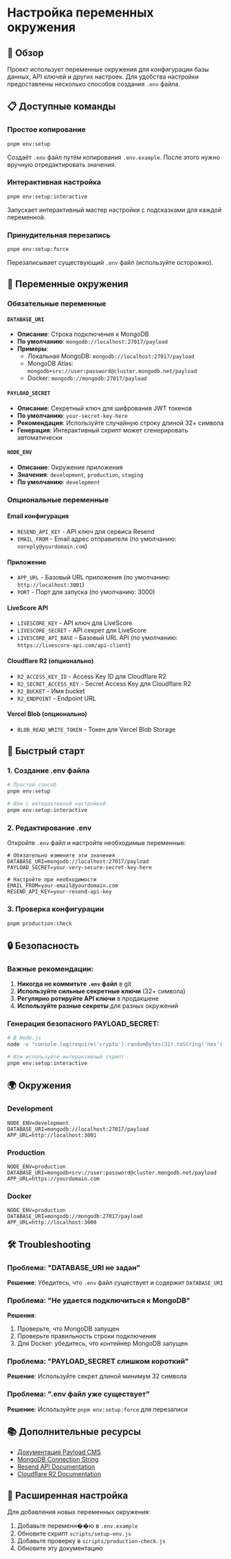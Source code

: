 # Настройка переменных окружения

## 🔧 Обзор

Проект использует переменные окружения для конфигурации базы данных, API ключей и других настроек. Для удобства настройки предоставлены несколько способов создания `.env` файла.

## 📋 Доступные команды

### Простое копирование

```bash
pnpm env:setup
```

Создаёт `.env` файл путём копирования `.env.example`. После этого нужно вручную отредактировать значения.

### Интерактивная настройка

```bash
pnpm env:setup:interactive
```

Запускает интерактивный мастер настройки с подсказками для каждой переменной.

### Принудительная перезапись

```bash
pnpm env:setup:force
```

Перезаписывает существующий `.env` файл (используйте осторожно).

## 🔑 Переменные окружения

### Обязательные переменные

#### `DATABASE_URI`

- **Описание**: Строка подключения к MongoDB
- **По умолчанию**: `mongodb://localhost:27017/payload`
- **Примеры**:
  - Локальная MongoDB: `mongodb://localhost:27017/payload`
  - MongoDB Atlas: `mongodb+srv://user:password@cluster.mongodb.net/payload`
  - Docker: `mongodb://mongodb:27017/payload`

#### `PAYLOAD_SECRET`

- **Описание**: Секретный ключ для шифрования JWT токенов
- **По умолчанию**: `your-secret-key-here`
- **Рекомендация**: Используйте случайную строку длиной 32+ символа
- **Генерация**: Интерактивный скрипт может сгенерировать автоматически

#### `NODE_ENV`

- **Описание**: Окружение приложения
- **Значения**: `development`, `production`, `staging`
- **По умолчанию**: `development`

### Опциональные переменные

#### Email конфигурация

- `RESEND_API_KEY` - API ключ для сервиса Resend
- `EMAIL_FROM` - Email адрес отправителя (по умолчанию: `noreply@yourdomain.com`)

#### Приложение

- `APP_URL` - Базовый URL приложения (по умолчанию: `http://localhost:3001`)
- `PORT` - Порт для запуска (по умолчанию: 3000)

#### LiveScore API

- `LIVESCORE_KEY` - API ключ для LiveScore
- `LIVESCORE_SECRET` - API секрет для LiveScore
- `LIVESCORE_API_BASE` - Базовый URL API (по умолчанию: `https://livescore-api.com/api-client`)

#### Cloudflare R2 (опционально)

- `R2_ACCESS_KEY_ID` - Access Key ID для Cloudflare R2
- `R2_SECRET_ACCESS_KEY` - Secret Access Key для Cloudflare R2
- `R2_BUCKET` - Имя bucket
- `R2_ENDPOINT` - Endpoint URL

#### Vercel Blob (опционально)

- `BLOB_READ_WRITE_TOKEN` - Токен для Vercel Blob Storage

## 🚀 Быстрый старт

### 1. Создание .env файла

```bash
# Простой способ
pnpm env:setup

# Или с интерактивной настройкой
pnpm env:setup:interactive
```

### 2. Редактирование .env

Откройте `.env` файл и настройте необходимые переменные:

```env
# Обязательно измените эти значения
DATABASE_URI=mongodb://localhost:27017/payload
PAYLOAD_SECRET=your-very-secure-secret-key-here

# Настройте при необходимости
EMAIL_FROM=your-email@yourdomain.com
RESEND_API_KEY=your-resend-api-key
```

### 3. Проверка конфигурации

```bash
pnpm production:check
```

## 🔒 Безопасность

### Важные рекомендации:

1. **Никогда не коммитьте `.env` файл** в git
2. **Используйте сильные секретные ключи** (32+ символа)
3. **Регулярно ротируйте API ключи** в продакшене
4. **Используйте разные секреты** для разных окружений

### Генерация безопасного PAYLOAD_SECRET:

```bash
# В Node.js
node -e "console.log(require('crypto').randomBytes(32).toString('hex'))"

# Или используйте интерактивный скрипт
pnpm env:setup:interactive
```

## 🌍 Окружения

### Development

```env
NODE_ENV=development
DATABASE_URI=mongodb://localhost:27017/payload
APP_URL=http://localhost:3001
```

### Production

```env
NODE_ENV=production
DATABASE_URI=mongodb+srv://user:password@cluster.mongodb.net/payload
APP_URL=https://yourdomain.com
```

### Docker

```env
NODE_ENV=production
DATABASE_URI=mongodb://mongodb:27017/payload
APP_URL=http://localhost:3000
```

## 🛠️ Troubleshooting

### Проблема: "DATABASE_URI не задан"

**Решение**: Убедитесь, что `.env` файл существует и содержит `DATABASE_URI`

### Проблема: "Не удается подключиться к MongoDB"

**Решения**:

1. Проверьте, что MongoDB запущен
2. Проверьте правильность строки подключения
3. Для Docker: убедитесь, что контейнер MongoDB запущен

### Проблема: "PAYLOAD_SECRET слишком короткий"

**Решение**: Используйте секрет длиной минимум 32 символа

### Проблема: ".env файл уже существует"

**Решение**: Используйте `pnpm env:setup:force` для перезаписи

## 📚 Дополнительные ресурсы

- [Документация Payload CMS](https://payloadcms.com/docs)
- [MongoDB Connection String](https://docs.mongodb.com/manual/reference/connection-string/)
- [Resend API Documentation](https://resend.com/docs)
- [Cloudflare R2 Documentation](https://developers.cloudflare.com/r2/)

## 🔧 Расширенная настройка

Для добавления новых переменных окружения:

1. Добавьте переменн��ю в `.env.example`
2. Обновите скрипт `scripts/setup-env.js`
3. Добавьте проверку в `scripts/production-check.js`
4. Обновите эту документацию
